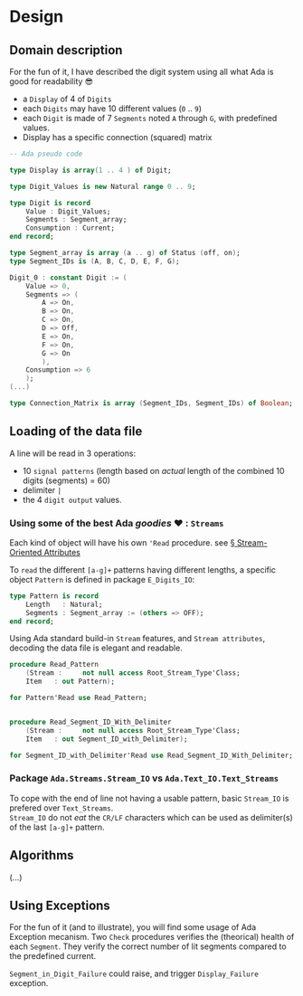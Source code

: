 # Design

## Domain description

For the fun of it, I have described the digit system using all what Ada is good for readability 😎

* a `Display` of 4 of `Digits`
* each `Digits` may have 10 different values (`0` .. `9`)
* each `Digit` is made of 7 `Segments` noted `A` through `G`, with predefined values.
* Display has a specific connection (squared) matrix

```Ada
-- Ada pseudo code

type Display is array(1 .. 4 ) of Digit;

type Digit_Values is new Natural range 0 .. 9;

type Digit is record
    Value : Digit_Values;
    Segments : Segment_array;
    Consumption : Current;
end record;

type Segment_array is array (a .. g) of Status (off, on);
type Segment_IDs is (A, B, C, D, E, F, G);

Digit_0 : constant Digit := (
    Value => 0, 
    Segments => (
        A => On,
        B => On,
        C => On,
        D => Off,
        E => On,
        F => On,
        G => On
        ),
    Consumption => 6
    );
(...)

type Connection_Matrix is array (Segment_IDs, Segment_IDs) of Boolean;

```

## Loading of the data file

A line will be read in 3 operations:

* 10 `signal patterns` (length based on *actual* length of the combined 10 digits (segments) = 60)
* delimiter  `| `
* the 4 `digit output` values.

### Using some of the best Ada *goodies* ❤️ : `Streams`

Each kind of object will have his own `'Read` procedure. see [§ Stream-Oriented Attributes](http://www.ada-auth.org/standards/12rm/html/RM-13-13-2.html)

To `read` the different `[a-g]+` patterns having different lengths, a specific object `Pattern` is defined in package `E_Digits_IO`:

```Ada
type Pattern is record
    Length   : Natural;
    Segments : Segment_array := (others => OFF);
end record;
```

Using Ada standard build-in `Stream` features, and `Stream attributes`, decoding the data file is elegant and readable.

```Ada
procedure Read_Pattern
    (Stream :     not null access Root_Stream_Type'Class;
    Item   : out Pattern);

for Pattern'Read use Read_Pattern;


procedure Read_Segment_ID_With_Delimiter
    (Stream :     not null access Root_Stream_Type'Class;
    Item   : out Segment_ID_with_Delimiter);

for Segment_ID_with_Delimiter'Read use Read_Segment_ID_With_Delimiter;
```

### Package `Ada.Streams.Stream_IO` vs `Ada.Text_IO.Text_Streams`
To cope with the end of line not having a usable pattern, basic `Stream_IO` is prefered over `Text_Streams`.\
`Stream_IO` do not *eat* the `CR/LF` characters which can be used as delimiter(s) of the last `[a-g]+` pattern.

## Algorithms

(...)

## Using Exceptions

For the fun of it (and to illustrate), you will find some usage of Ada Exception mecanism.
Two `Check` procedures verifies the (theorical) health of each `Segment`.
They verify the correct number of lit segments compared to the predefined current.

`Segment_in_Digit_Failure` could raise, and trigger `Display_Failure` exception.
